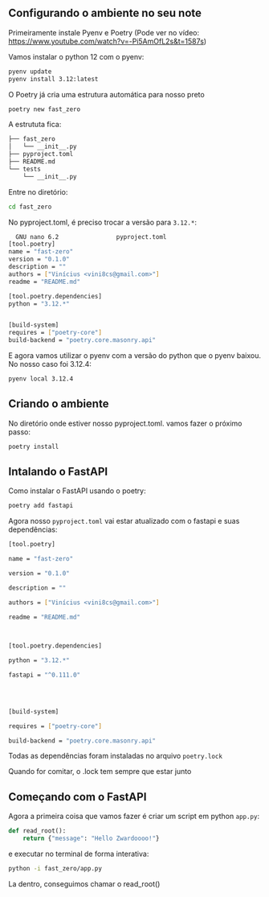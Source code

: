 ## Configurando o ambiente no seu note

Primeiramente instale Pyenv e Poetry (Pode ver no vídeo: https://www.youtube.com/watch?v=-Pi5AmOfL2s&t=1587s)

Vamos instalar o python 12 com o pyenv:

```bash
pyenv update
pyenv install 3.12:latest
```

O Poetry já cria uma estrutura automática para nosso preto

```bash
poetry new fast_zero
```

A estrututa fica:

```bash
├── fast_zero
│   └── __init__.py
├── pyproject.toml
├── README.md
└── tests
    └── __init__.py

```

Entre no diretório:

```bash
cd fast_zero
```

No pyproject.toml, é preciso trocar a versão para `3.12.*`:

```bash
  GNU nano 6.2                pyproject.toml                          
[tool.poetry]
name = "fast-zero"
version = "0.1.0"
description = ""
authors = ["Vinícius <vini8cs@gmail.com>"]
readme = "README.md"

[tool.poetry.dependencies]
python = "3.12.*"


[build-system]
requires = ["poetry-core"]
build-backend = "poetry.core.masonry.api"

```

E agora vamos utilizar o pyenv com a versão do python que o pyenv baixou. No nosso caso foi 3.12.4:

```bash
pyenv local 3.12.4
```

## Criando o ambiente

No diretório onde estiver nosso pyproject.toml. vamos fazer o próximo passo:

```bash
poetry install
```

## Intalando o FastAPI

Como instalar o FastAPI usando o poetry:

```bash
poetry add fastapi
```

Agora nosso `pyproject.toml` vai estar atualizado com o fastapi e suas dependências:

```bash
[tool.poetry]

name = "fast-zero"

version = "0.1.0"

description = ""

authors = ["Vinícius <vini8cs@gmail.com>"]

readme = "README.md"

  

[tool.poetry.dependencies]

python = "3.12.*"

fastapi = "^0.111.0"

  
  

[build-system]

requires = ["poetry-core"]

build-backend = "poetry.core.masonry.api"
```

Todas as dependências foram instaladas no arquivo `poetry.lock`

Quando for comitar, o .lock tem sempre que estar junto

## Começando com o FastAPI

Agora a primeira coisa que vamos fazer é criar um script em python `app.py`:

```python
def read_root():
	return {"message": "Hello Zwardoooo!"}
```

e executar no terminal de forma interativa:

```bash
python -i fast_zero/app.py
```

La dentro, conseguimos chamar o read_root()